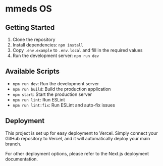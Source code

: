 # mmeds OS

## Getting Started

1. Clone the repository
2. Install dependencies: `npm install`
3. Copy `.env.example` to `.env.local` and fill in the required values
4. Run the development server: `npm run dev`

## Available Scripts

- `npm run dev`: Run the development server
- `npm run build`: Build the production application
- `npm start`: Start the production server
- `npm run lint`: Run ESLint
- `npm run lint:fix`: Run ESLint and auto-fix issues

## Deployment

This project is set up for easy deployment to Vercel. Simply connect your GitHub repository to Vercel, and it will automatically deploy your main branch.

For other deployment options, please refer to the Next.js deployment documentation.